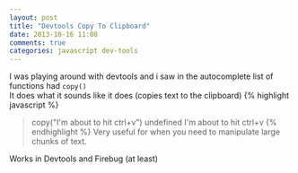 ```yaml
---
layout: post
title: "Devtools Copy To Clipboard"
date: 2013-10-16 11:08
comments: true
categories: javascript dev-tools
---
```

I was playing around with devtools and i saw in the autocomplete list of functions had `copy()`  
It does what it sounds like it does (copies text to the clipboard)
{% highlight javascript %}
> copy("I'm about to hit ctrl+v")
undefined
> I'm about to hit ctrl+v
{% endhighlight %}
Very useful for when you need to manipulate large chunks of text.

Works in Devtools and Firebug (at least)